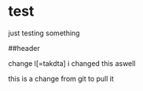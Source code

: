 # test
just testing something


##header

change l[=takdta]
i changed this aswell

this is a change from git to pull it
